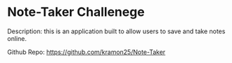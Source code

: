 # Note-Taker Challenege

Description: this is an application built to allow users to save and take notes online.

Github Repo: https://github.com/kramon25/Note-Taker
